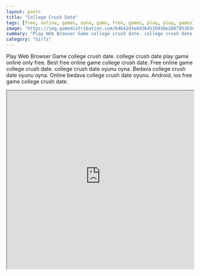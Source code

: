 ```yaml
---
layout: posts
title: "College Crush Date"
tags: [free, online, games, oyna, game, free, games, play, play, games]
image: "https://img.gamedistribution.com/b4642d3e0d36451b938e266795363089.jpg"
summary: "Play Web Browser Game college crush date. college crush date play game online only free. Best free online game college crush date. Free online game college crush date. college crush date oyunu oyna. Bedava college crush date oyunu oyna. Online bedava college crush date oyunu. Android, ios free game college crush date."
category: "Girls"
---
```


Play Web Browser Game college crush date. college crush date play game online only free. Best free online game college crush date. Free online game college crush date. college crush date oyunu oyna. Bedava college crush date oyunu oyna. Online bedava college crush date oyunu. Android, ios free game college crush date.

<iframe width="100%" height="480px;" src="https://html5.gamedistribution.com/b4642d3e0d36451b938e266795363089/"></iframe>